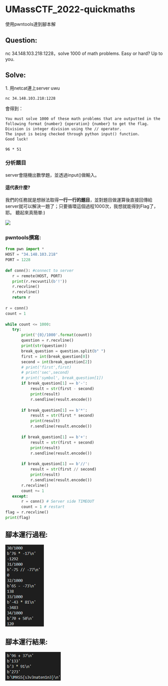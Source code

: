 # UMassCTF_2022-quickmaths
 使用pwntools達到腳本解
 <h2>Question:</h2>
nc 34.148.103.218:1228，solve 1000 of math problems. Easy or hard? Up to you.

<h2>Solve:</h2>
1. 用netcat連上server uwu

```linux
nc 34.148.103.218:1228
```

會得到：

```linux
You must solve 1000 of these math problems that are outputted in the following format {number} {operation} {number} to get the flag. 
Division is integer division using the // operator. 
The input is being checked through python input() function. 
Good luck! 

96 * 51
```

<h3>分析題目</h3>

server會隨機出數學題，並透過input()做輸入。
<h4>這代表什麼?</h4>
我們的任務就是想辦法取得<b>一行一行的題目</b>，並對題目做運算後直接回傳給server就可以解決一題了；只要循環這個過程1000次，我想就能得到Flag了，耶。
聽起來真簡單:)

<p></p>
<img src="https://memeprod.sgp1.digitaloceanspaces.com/user-resource-thumbnail/dd3e37a8c6da1078cd1e580ddd5cf5fc.png">

<h3>pwntools撰寫:</h3>

 ```python
from pwn import *
HOST = "34.148.103.218"
PORT = 1228

def conn(): #connect to server
    r = remote(HOST, PORT) 
    print(r.recvuntil(b'!'))
    r.recvline()
    r.recvline()
    return r

r = conn()
count = 1

while count <= 1000:
    try:        
        print('{0}/1000'.format(count))      
        question = r.recvline()
        print(str(question))
        break_question = question.split(b" ")
        first = int(break_question[0])
        second = int(break_question[2])
        # print('first',first)
        # print('sec',second)
        # print('symbol', break_question[1])
        if break_question[1] == b'-':
            result = str(first - second)
            print(result)
            r.sendline(result.encode())
            
        if break_question[1] == b'*':
            result = str(first * second)
            print(result)
            r.sendline(result.encode())
            
        if break_question[1] == b'+':
            result = str(first + second)
            print(result)
            r.sendline(result.encode())
            
        if break_question[1] == b'//':
            result = str(first // second)
            print(result)
            r.sendline(result.encode())
        r.recvline()
        count += 1
    except:
        r = conn() # Server side TIMEOUT 
        count = 1 # restart             
flag = r.recvline()
print(flag)
```
<h2>腳本運行過程:</h2>
<img src="https://github.com/qq96932100/UMassCTF_2022-quickmaths/blob/main/img/script_running.png"/>

<h2>腳本運行結果:</h2>
<img src="https://github.com/qq96932100/UMassCTF_2022-quickmaths/blob/main/img/flag.png"/>
